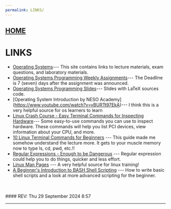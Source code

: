 ```yaml
---
permalink: LINKS/
---
```


## [HOME](../)

# LINKS

* [Operating Systems](https://os.vlsm.org/)---
  This site contains links to lecture materials, exam questions, and laboratory materials.
* [Operating Systems Programming Weekly Assignments](https://demos.vlsm.org/)---
  The Deadline is 7 (seven) days after the assignment was announced.
* [Operating Systems Programming Slides](https://docos.vlsm.org/)---
  Slides with LaTeX sources code.
* [Operating System Introduction by NESO Academy] (https://www.youtube.com/watch?v=vBURTt97EkA)--- I think this is a very helpful source for os learners to learn
* [Linux Crash Course - Easy Terminal Commands for Inspecting Hardware](https://youtu.be/oGyJr-iUwt8?si=59V2boc0XfmlFekg)---
Some easy-to-use commands you can use to inspect hardware.
These commands will help you list PCI devices, view information about your CPU, and more.
* [10 Linux Terminal Commands for Beginners](https://youtu.be/CpTfQ-q6MPU?si=LUBMoZo24tXMiqA-) --- This guide made me somehow understand the lecture more. It gets to your muscle memory now to type ls, cd, pwd, etc.!!
* [Regular Expressions - Enough to be Dangerous](https://youtu.be/bgBWp9EIlMM?si=QcAY-wy61YeqPRWM) ---
Regular expression could help you to do things, quicker and less effort.
* [Linux Man Pages](https://www.linuxtrainingacademy.com/linux-man-pages/) ---
A very helpful source for linux training!
* [A Beginner's Introduction to BASH Shell Scripting](https://youtu.be/_n5ZegzieSQ?si=jVBvZxevRCbkwphv) ---
How to write basic shell scripts and a look at more advanced scripting for the beginner.
<br>
<br>
#### REV: Thu 29 September 2024 8:57
<hr>
